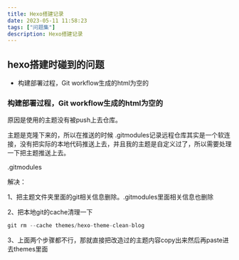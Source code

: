 ```yaml
---
title: Hexo搭建记录
date: 2023-05-11 11:58:23
tags: ["问题集"]
description: Hexo搭建记录
---
```

## hexo搭建时碰到的问题

- 构建部署过程，Git workflow生成的html为空的

    

### 构建部署过程，Git workflow生成的html为空的

原因是使用的主题没有被push上去仓库。

主题是克隆下来的，所以在推送的时候 .gitmodules记录远程仓库其实是一个软连接，没有把实际的本地代码推送上去，并且我的主题是自定义过了，所以需要处理一下把主题推送上去。

.gitmodules

解决：

1、把主题文件夹里面的git相关信息删除。.gitmodules里面相关信息也删除


2、把本地git的cache清理一下

```javascript
git rm --cache themes/hexo-theme-clean-blog
```

3、上面两个步骤都不行，那就直接把改造过的主题内容copy出来然后再paste进去themes里面